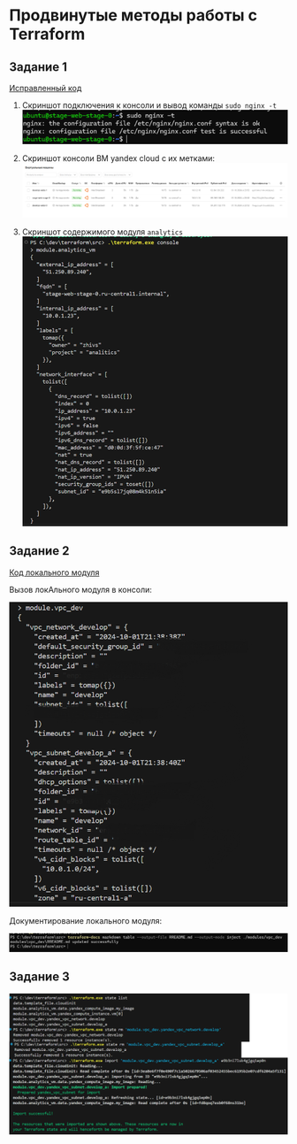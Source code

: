 # Продвинутые методы работы с Terraform

## Задание 1

[Исправленный код](./task1/)

1. Cкриншот подключения к консоли и вывод команды `sudo nginx -t`
![Задание 1 ](images/3.png)

2. Cкриншот консоли ВМ yandex cloud с их метками:
![Задание 1 ](images/2.png)

3. Cкриншот содержимого модуля `analytics`
![Задание 1 ](images/1.png)

## Задание 2
[Код локального модуля](./task2/)

Вызов локАльного модуля в консоли:

![Задание 2 ](images/4.png)

Документирование локального модуля:


![Задание 2 ](images/5.png)

## Задание 3
![Задание 3 ](images/6.png)